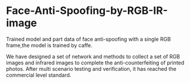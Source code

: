 # Face-Anti-Spoofing-by-RGB-IR-image
Trained model and part data of face anti-spoofing with a single RGB frame,the model is trained by caffe.

We have designed a set of network and methods to collect a set of RGB images and infrared images to complete the anti-counterfeiting of printed photos. After multi scenario testing and verification, it has reached the commercial level standard.
